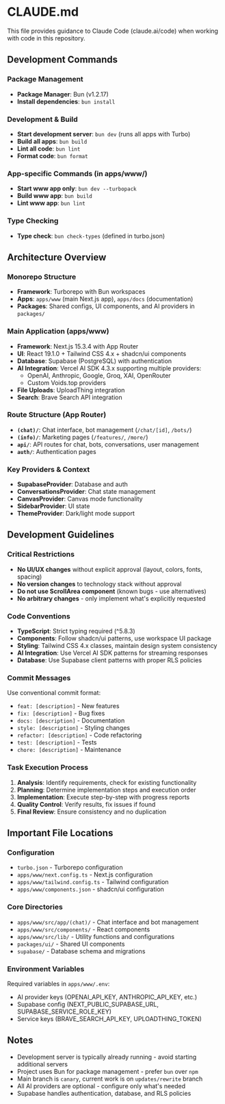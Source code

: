 # CLAUDE.md

This file provides guidance to Claude Code (claude.ai/code) when working with code in this repository.

## Development Commands

### Package Management

- **Package Manager**: Bun (v1.2.17)
- **Install dependencies**: `bun install`

### Development & Build

- **Start development server**: `bun dev` (runs all apps with Turbo)
- **Build all apps**: `bun build`
- **Lint all code**: `bun lint`
- **Format code**: `bun format`

### App-specific Commands (in apps/www/)

- **Start www app only**: `bun dev --turbopack`
- **Build www app**: `bun build`
- **Lint www app**: `bun lint`

### Type Checking

- **Type check**: `bun check-types` (defined in turbo.json)

## Architecture Overview

### Monorepo Structure

- **Framework**: Turborepo with Bun workspaces
- **Apps**: `apps/www` (main Next.js app), `apps/docs` (documentation)
- **Packages**: Shared configs, UI components, and AI providers in `packages/`

### Main Application (apps/www)

- **Framework**: Next.js 15.3.4 with App Router
- **UI**: React 19.1.0 + Tailwind CSS 4.x + shadcn/ui components
- **Database**: Supabase (PostgreSQL) with authentication
- **AI Integration**: Vercel AI SDK 4.3.x supporting multiple providers:
  - OpenAI, Anthropic, Google, Groq, XAI, OpenRouter
  - Custom Voids.top providers
- **File Uploads**: UploadThing integration
- **Search**: Brave Search API integration

### Route Structure (App Router)

- **`(chat)/`**: Chat interface, bot management (`/chat/[id]`, `/bots/`)
- **`(info)/`**: Marketing pages (`/features/`, `/more/`)
- **`api/`**: API routes for chat, bots, conversations, user management
- **`auth/`**: Authentication pages

### Key Providers & Context

- **SupabaseProvider**: Database and auth
- **ConversationsProvider**: Chat state management
- **CanvasProvider**: Canvas mode functionality
- **SidebarProvider**: UI state
- **ThemeProvider**: Dark/light mode support

## Development Guidelines

### Critical Restrictions

- **No UI/UX changes** without explicit approval (layout, colors, fonts, spacing)
- **No version changes** to technology stack without approval
- **Do not use ScrollArea component** (known bugs - use alternatives)
- **No arbitrary changes** - only implement what's explicitly requested

### Code Conventions

- **TypeScript**: Strict typing required (^5.8.3)
- **Components**: Follow shadcn/ui patterns, use workspace UI package
- **Styling**: Tailwind CSS 4.x classes, maintain design system consistency
- **AI Integration**: Use Vercel AI SDK patterns for streaming responses
- **Database**: Use Supabase client patterns with proper RLS policies

### Commit Messages

Use conventional commit format:

- `feat: [description]` - New features
- `fix: [description]` - Bug fixes
- `docs: [description]` - Documentation
- `style: [description]` - Styling changes
- `refactor: [description]` - Code refactoring
- `test: [description]` - Tests
- `chore: [description]` - Maintenance

### Task Execution Process

1. **Analysis**: Identify requirements, check for existing functionality
2. **Planning**: Determine implementation steps and execution order
3. **Implementation**: Execute step-by-step with progress reports
4. **Quality Control**: Verify results, fix issues if found
5. **Final Review**: Ensure consistency and no duplication

## Important File Locations

### Configuration

- `turbo.json` - Turborepo configuration
- `apps/www/next.config.ts` - Next.js configuration
- `apps/www/tailwind.config.ts` - Tailwind configuration
- `apps/www/components.json` - shadcn/ui configuration

### Core Directories

- `apps/www/src/app/(chat)/` - Chat interface and bot management
- `apps/www/src/components/` - React components
- `apps/www/src/lib/` - Utility functions and configurations
- `packages/ui/` - Shared UI components
- `supabase/` - Database schema and migrations

### Environment Variables

Required variables in `apps/www/.env`:

- AI provider keys (OPENAI_API_KEY, ANTHROPIC_API_KEY, etc.)
- Supabase config (NEXT_PUBLIC_SUPABASE_URL, SUPABASE_SERVICE_ROLE_KEY)
- Service keys (BRAVE_SEARCH_API_KEY, UPLOADTHING_TOKEN)

## Notes

- Development server is typically already running - avoid starting additional servers
- Project uses Bun for package management - prefer `bun` over `npm`
- Main branch is `canary`, current work is on `updates/rewrite` branch
- All AI providers are optional - configure only what's needed
- Supabase handles authentication, database, and RLS policies
